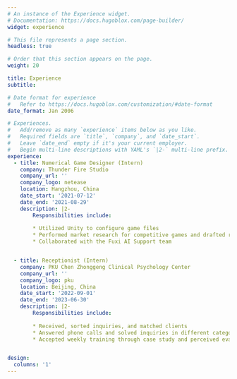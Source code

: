 ```yaml
---
# An instance of the Experience widget.
# Documentation: https://docs.hugoblox.com/page-builder/
widget: experience

# This file represents a page section.
headless: true

# Order that this section appears on the page.
weight: 20

title: Experience
subtitle:

# Date format for experience
#   Refer to https://docs.hugoblox.com/customization/#date-format
date_format: Jan 2006

# Experiences.
#   Add/remove as many `experience` items below as you like.
#   Required fields are `title`, `company`, and `date_start`.
#   Leave `date_end` empty if it's your current employer.
#   Begin multi-line descriptions with YAML's `|2-` multi-line prefix.
experience:
  - title: Numerical Game Designer (Intern)
    company: Thunder Fire Studio
    company_url: ''
    company_logo: netease
    location: Hangzhou, China
    date_start: '2021-07-12'
    date_end: '2021-08-29'
    description: |2-
        Responsibilities include:
        
        * Utilized Unity to configure game files
        * Performed market research for competitive games and drafted research reports
        * Collaborated with the Fuxi AI Support team


  - title: Receptionist (Intern)
    company: PKU Chen Zhonggeng Clinical Psychology Center
    company_url: ''
    company_logo: pku
    location: Beijing, China
    date_start: '2022-09-01'
    date_end: '2023-06-30'
    description: |2-
        Responsibilities include:
        
        * Received, sorted inquiries, and matched clients
        * Answered phone calls and solved inquiries in different categories
        * Accepted weekly training through case study and perceived evaluation and counseling knowledge


design:
  columns: '1'
---
```

